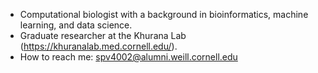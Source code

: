 - Computational biologist with a background in bioinformatics, machine learning, and data science.
- Graduate researcher at the Khurana Lab (https://khuranalab.med.cornell.edu/).
- How to reach me: spv4002@alumni.weill.cornell.edu

<!---
surya-vishnubhatt/surya-vishnubhatt is a ✨ special ✨ repository because its `README.md` (this file) appears on your GitHub profile.
You can click the Preview link to take a look at your changes.
--->

